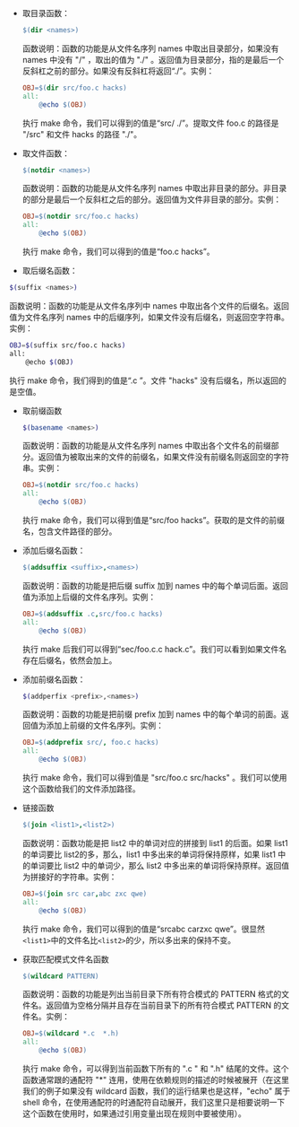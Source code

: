 - 取目录函数：

  ```makefile
  $(dir <names>)
  ```

  函数说明：函数的功能是从文件名序列 names 中取出目录部分，如果没有 names 中没有 "/" ，取出的值为 "./" 。返回值为目录部分，指的是最后一个反斜杠之前的部分。如果没有反斜杠将返回“./”。实例：

  ```makefile
  OBJ=$(dir src/foo.c hacks)
  all:
      @echo $(OBJ)
  ```

  执行 make 命令，我们可以得到的值是“src/ ./”。提取文件 foo.c 的路径是 "/src" 和文件 hacks 的路径 "./"。

- 取文件函数：

  ```makefile
  $(notdir <names>)
  ```

  函数说明：函数的功能是从文件名序列 names 中取出非目录的部分。非目录的部分是最后一个反斜杠之后的部分。返回值为文件非目录的部分。实例：

  ```makefile
  OBJ=$(notdir src/foo.c hacks)
  all:
      @echo $(OBJ)
  ```

  执行 make 命令，我们可以得到的值是“foo.c hacks”。

-  取后缀名函数：

  ```bash
  $(suffix <names>)
  ```

  函数说明：函数的功能是从文件名序列中 names 中取出各个文件的后缀名。返回值为文件名序列 names 中的后缀序列，如果文件没有后缀名，则返回空字符串。实例：

  ```bash
  OBJ=$(suffix src/foo.c hacks)
  all:
      @echo $(OBJ)
  ```

  执行 make 命令，我们得到的值是“.c ”。文件 "hacks" 没有后缀名，所以返回的是空值。

- 取前缀函数

  ```bash
  $(basename <names>)
  ```

  函数说明：函数的功能是从文件名序列 names 中取出各个文件名的前缀部分。返回值为被取出来的文件的前缀名，如果文件没有前缀名则返回空的字符串。实例：

  ```makefile
  OBJ=$(notdir src/foo.c hacks)
  all:
      @echo $(OBJ)
  ```

  执行 make 命令，我们可以得到值是“src/foo hacks”。获取的是文件的前缀名，包含文件路径的部分。

- 添加后缀名函数：

  ```makefile
  $(addsuffix <suffix>,<names>)
  ```

  函数说明：函数的功能是把后缀 suffix 加到 names 中的每个单词后面。返回值为添加上后缀的文件名序列。实例：

  ```makefile
  OBJ=$(addsuffix .c,src/foo.c hacks)
  all:
      @echo $(OBJ)
  ```

  执行 make 后我们可以得到“sec/foo.c.c hack.c”。我们可以看到如果文件名存在后缀名，依然会加上。

- 添加前缀名函数：

  ```bash
  $(addperfix <prefix>,<names>)
  ```

  函数说明：函数的功能是把前缀 prefix 加到 names 中的每个单词的前面。返回值为添加上前缀的文件名序列。实例：

  ```makefile
  OBJ=$(addprefix src/, foo.c hacks)
  all:
      @echo $(OBJ)
  ```

  执行 make 命令，我们可以得到值是 "src/foo.c src/hacks" 。我们可以使用这个函数给我们的文件添加路径。

- 链接函数

  ```makefile
  $(join <list1>,<list2>)
  ```

  函数说明：函数功能是把 list2 中的单词对应的拼接到 list1 的后面。如果 list1 的单词要比 list2的多，那么，list1 中多出来的单词将保持原样，如果 list1 中的单词要比 list2 中的单词少，那么 list2 中多出来的单词将保持原样。返回值为拼接好的字符串。实例：

  ```makefile
  OBJ=$(join src car,abc zxc qwe)
  all:
      @echo $(OBJ)
  ```

  执行 make 命令，我们可以得到的值是“srcabc carzxc qwe”。很显然`<list1>`中的文件名比`<list2>`的少，所以多出来的保持不变。

- 获取匹配模式文件名函数

  ```makefile
  $(wildcard PATTERN)
  ```

  函数说明：函数的功能是列出当前目录下所有符合模式的 PATTERN 格式的文件名。返回值为空格分隔并且存在当前目录下的所有符合模式 PATTERN 的文件名。实例：

  ```makefile
  OBJ=$(wildcard *.c  *.h)
  all:
      @echo $(OBJ)
  ```

  执行 make 命令，可以得到当前函数下所有的 ".c " 和 ".h" 结尾的文件。这个函数通常跟的通配符 "*" 连用，使用在依赖规则的描述的时候被展开（在这里我们的例子如果没有 wildcard 函数，我们的运行结果也是这样，"echo" 属于 shell 命令，在使用通配符的时通配符自动展开，我们这里只是相要说明一下这个函数在使用时，如果通过引用变量出现在规则中要被使用）。